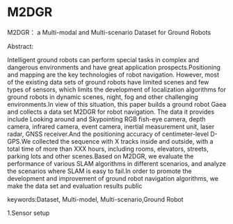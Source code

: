 # M2DGR
M2DGR： a Multi-modal and Multi-scenario Dataset for Ground Robots 

Abstract:

Intelligent ground robots can perform special tasks in complex and dangerous environments and have great application prospects.Positioning and mapping are the key technologies of robot navigation. However, most of the existing data sets of ground robots have limited scenes and few types of sensors, which limits the development of localization algorithms for ground robots in dynamic scenes, night, fog and other challenging environments.In view of this situation, this paper builds a ground robot Gaea and collects a data set M2DGR for robot navigation. The data it provides include Looking around and Skypointing RGB fish-eye camera, depth camera, infrared camera, event camera, inertial measurement unit, laser radar, GNSS receiver.And the positioning accuracy of centimeter-level D-GPS.We collected the sequence with X tracks inside and outside, with a total time of more than XXX hours, including rooms, elevators, streets, parking lots and other scenes.Based on M2DGR, we evaluate the performance of various SLAM algorithms in different scenarios, and analyze the scenarios where SLAM is easy to fail.In order to promote the development and improvement of ground robot navigation algorithms, we make the data set and evaluation results public

keywords:Dataset, Multi-model, Multi-scenario,Ground Robot

1.Sensor setup

